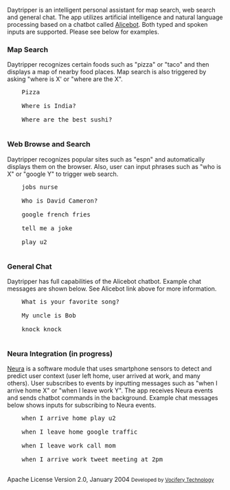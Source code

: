 <html>
<body>
<p>
    Daytripper is an intelligent personal assistant for map search, web search and general chat.
    The app utilizes artificial intelligence and natural language processing based on a chatbot called <a href="http://alicebot.org">Alicebot</a>.
    Both typed and spoken inputs are supported.
    Please see below for examples.
</p>

<h3>Map Search</h3>
<p>
    Daytripper recognizes certain foods such as "pizza" or "taco" and then displays a map of nearby food places.
    Map search is also triggered by asking "where is X' or "where are the X".
</p>
<pre>
    Pizza<br/>
    Where is India?<br/>
    Where are the best sushi?<br/>
</pre>

<h3>Web Browse and Search</h3>
<p>
    Daytripper recognizes popular sites such as "espn" and automatically displays them on the browser.
    Also, user can input phrases such as "who is X" or "google Y" to trigger web search.
</p>
<pre>
    jobs nurse<br/>
    Who is David Cameron?<br/>
    google french fries<br/>
    tell me a joke<br/>
    play u2<br/>
</pre>

<h3>General Chat</h3>
<p>
    Daytripper has full capabilities of the Alicebot chatbot.
    Example chat messages are shown below.
    See Alicebot link above for more information.
</p>
<pre>
    What is your favorite song?<br/>
    My uncle is Bob<br/>
    knock knock<br/>
</pre>

<h3>Neura Integration (in progress)</h3>
<p>
    <a href="http://theneura.com">Neura</a> is a software module that uses smartphone sensors to detect and predict user context (user left home, user arrived at work, and many others).
    User subscribes to events by inputting messages such as "when I arrive home X" or "when I leave work Y".
    The app receives Neura events and sends chatbot commands in the background.
    Example chat messages below shows inputs for subscribing to Neura events.
</p>
<pre>
    when I arrive home play u2<br/>
    when I leave home google traffic<br/>
    when I leave work call mom<br/>
    when I arrive work tweet meeting at 2pm<br/>
</pre>

<footer>
    Apache License
    Version 2.0, January 2004
    <small>Developed by <a href="http://vocifery.com">Vocifery Technology</a></small>
</footer>
</body>
</html>

